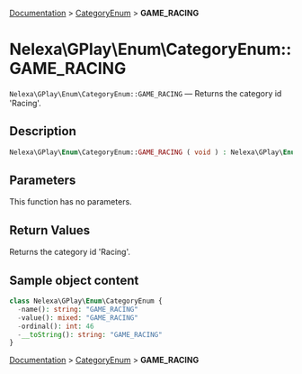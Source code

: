 [Documentation](../../README.md) > [CategoryEnum](README.md) > **GAME_RACING**

# Nelexa\GPlay\Enum\CategoryEnum::GAME_RACING
`Nelexa\GPlay\Enum\CategoryEnum::GAME_RACING` — Returns the category id 'Racing'.

## Description
```php
Nelexa\GPlay\Enum\CategoryEnum::GAME_RACING ( void ) : Nelexa\GPlay\Enum\CategoryEnum
```

## Parameters
This function has no parameters.

## Return Values
Returns the category id 'Racing'.

## Sample object content
```php
class Nelexa\GPlay\Enum\CategoryEnum {
  -name(): string: "GAME_RACING"
  -value(): mixed: "GAME_RACING"
  -ordinal(): int: 46
  -__toString(): string: "GAME_RACING"
}
```

[Documentation](../../README.md) > [CategoryEnum](README.md) > **GAME_RACING**
